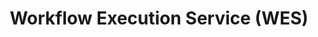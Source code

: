 ---
title: Workflow Execution Service (WES)
page_id: wes
type: technologies_standards
toc: true
description: GA4GH standard for executing workflows on data
contributors: [Marion Shadbolt]
affiliations: [GA4GH]
---